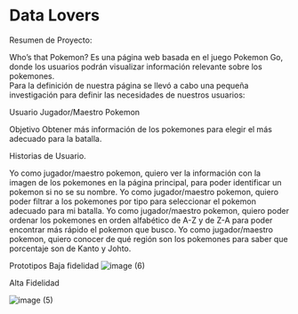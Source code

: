 # Data Lovers

Resumen de Proyecto: 

Who’s that Pokemon? Es una página web basada en el juego Pokemon Go, donde los usuarios podrán visualizar información relevante sobre los pokemones.  
Para la definición de nuestra página se llevó a cabo una pequeña investigación para definir las necesidades de nuestros usuarios:

Usuario
Jugador/Maestro Pokemon

Objetivo
Obtener más información de los pokemones para elegir el más adecuado para la batalla.

Historias de Usuario.

Yo como jugador/maestro pokemon, quiero ver la información con la imagen de los pokemones en la página principal, para poder identificar un pokemon si no se su nombre.
Yo como jugador/maestro pokemon, quiero poder filtrar a los pokemones por tipo para seleccionar el pokemon adecuado para mi batalla.
Yo como jugador/maestro pokemon, quiero poder ordenar los pokemones en orden alfabético de A-Z y de Z-A para poder encontrar más rápido el pokemon que busco.
Yo como jugador/maestro pokemon, quiero conocer de qué región son los pokemones para saber que porcentaje son de Kanto y Johto.

Prototipos
Baja fidelidad
 ![image (6)](https://user-images.githubusercontent.com/86276089/129266607-fb4fc920-750c-4d1f-9ff8-1d484b2427bf.png)

Alta Fidelidad


 ![image (5)](https://user-images.githubusercontent.com/86276089/129266238-92563c6d-7b01-4608-b82e-d2e39e838103.png)

 

